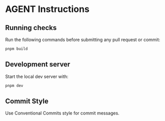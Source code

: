 # AGENT Instructions

## Running checks

Run the following commands before submitting any pull request or commit:

```bash
pnpm build
```

## Development server

Start the local dev server with:

```bash
pnpm dev
```

## Commit Style

Use Conventional Commits style for commit messages.
